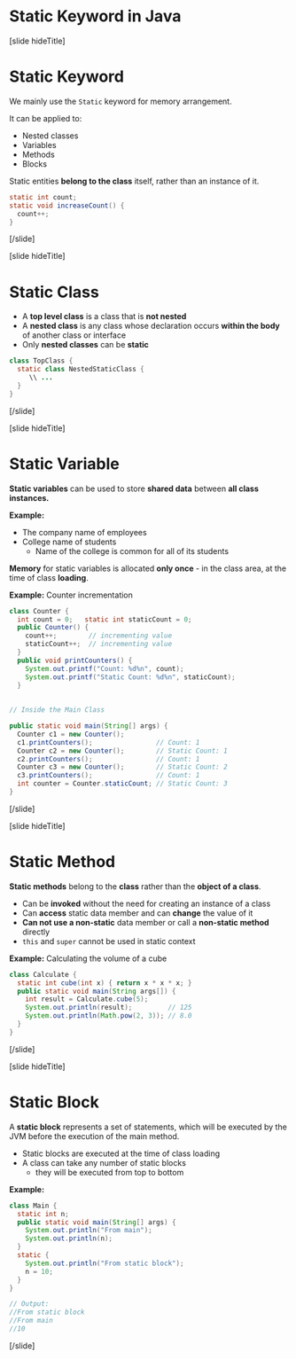 # Static Keyword in Java

[slide hideTitle]

# Static Keyword

We mainly use the `Static` keyword for memory arrangement.

It can be applied to:
- Nested classes
- Variables
- Methods
- Blocks

Static entities **belong to the class** itself, rather than an instance of it.

```java
static int count;
static void increaseCount() {
  count++;
}
```
[/slide]

[slide hideTitle]

# Static Class

- A **top level class** is a class that is **not nested**
- A **nested class** is any class whose declaration occurs **within the body** of another class or interface
- Only **nested classes** can be **static**

```java
class TopClass {
  static class NestedStaticClass {
     \\ ...
  }
}
```
[/slide]

[slide hideTitle]

# Static Variable

**Static variables** can be used to store **shared data** between **all class instances.**

**Example:**

- The company name of employees
- College name of students
  - Name of the college is common for all of its students

**Memory** for static variables is allocated **only once** - in the class area, at the time of class **loading**.

**Example:** Counter incrementation

```java
class Counter {
  int count = 0;   static int staticCount = 0;
  public Counter() {
    count++;        // incrementing value
    staticCount++;  // incrementing value
  }
  public void printCounters() {
    System.out.printf("Count: %d%n", count);
    System.out.printf("Static Count: %d%n", staticCount);
  }
  
  
// Inside the Main Class

public static void main(String[] args) {
  Counter c1 = new Counter();
  c1.printCounters();                // Count: 1
  Counter c2 = new Counter();        // Static Count: 1
  c2.printCounters();                // Count: 1
  Counter c3 = new Counter();        // Static Count: 2
  c3.printCounters();                // Count: 1
  int counter = Counter.staticCount; // Static Count: 3  
}
```

[/slide]

[slide hideTitle]

# Static Method

**Static methods** belong to the **class** rather than the **object of a class**.

- Can be **invoked** without the need for creating an instance of a class
- Can **access** static data member and can **change** the value of it
- **Can not use a non-static** data member or call a **non-static method** directly
- `this` and `super` cannot be used in static context

**Example:** Calculating the volume of a cube

```java
class Calculate {
  static int cube(int x) { return x * x * x; }
  public static void main(String args[]) {
    int result = Calculate.cube(5);
    System.out.println(result);         // 125
    System.out.println(Math.pow(2, 3)); // 8.0
  }
}
```

[/slide]

[slide hideTitle]

# Static Block

 A **static block** represents a set of statements, which will be executed by the JVM before the execution of the main method.

- Static blocks are executed at the time of class loading
- A class can take any number of static blocks
   - they will be executed from top to bottom

**Example:**

```java
class Main {
  static int n;
  public static void main(String[] args) {
    System.out.println("From main");
    System.out.println(n);
  }
  static {
    System.out.println("From static block");
    n = 10;
  }
}

// Output:
//From static block
//From main
//10
```

[/slide]
